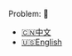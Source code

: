 Problem: :link: 
- [:cn:中文](https://leetcode-cn.com/problems/permutations)
- [:us:English](https://leetcode.com/problems/permutations)
